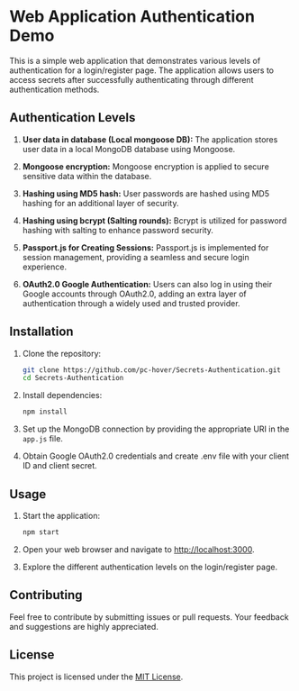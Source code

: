# Web Application Authentication Demo

This is a simple web application that demonstrates various levels of authentication for a login/register page. The application allows users to access secrets after successfully authenticating through different authentication methods.

## Authentication Levels

1. **User data in database (Local mongoose DB):** The application stores user data in a local MongoDB database using Mongoose.

2. **Mongoose encryption:** Mongoose encryption is applied to secure sensitive data within the database.

3. **Hashing using MD5 hash:** User passwords are hashed using MD5 hashing for an additional layer of security.

4. **Hashing using bcrypt (Salting rounds):** Bcrypt is utilized for password hashing with salting to enhance password security.

5. **Passport.js for Creating Sessions:** Passport.js is implemented for session management, providing a seamless and secure login experience.

6. **OAuth2.0 Google Authentication:** Users can also log in using their Google accounts through OAuth2.0, adding an extra layer of authentication through a widely used and trusted provider.

## Installation

1. Clone the repository:

    ```bash
    git clone https://github.com/pc-hover/Secrets-Authentication.git
    cd Secrets-Authentication
    ```

2. Install dependencies:

    ```bash
    npm install
    ```

3. Set up the MongoDB connection by providing the appropriate URI in the `app.js` file.

4. Obtain Google OAuth2.0 credentials and create .env file with your client ID and client secret.

## Usage

1. Start the application:

    ```bash
    npm start
    ```

2. Open your web browser and navigate to [http://localhost:3000](http://localhost:3000).

3. Explore the different authentication levels on the login/register page.

## Contributing

Feel free to contribute by submitting issues or pull requests. Your feedback and suggestions are highly appreciated.

## License

This project is licensed under the [MIT License](LICENSE).
